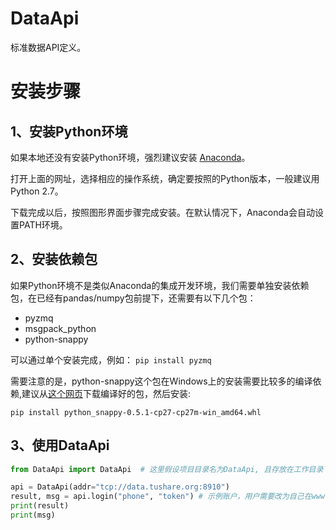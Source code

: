 
# DataApi

标准数据API定义。

# 安装步骤

## 1、安装Python环境

如果本地还没有安装Python环境，强烈建议安装 [Anaconda](http://www.continuum.io/downloads "Anaconda")。

打开上面的网址，选择相应的操作系统，确定要按照的Python版本，一般建议用Python 2.7。

下载完成以后，按照图形界面步骤完成安装。在默认情况下，Anaconda会自动设置PATH环境。

## 2、安装依赖包

如果Python环境不是类似Anaconda的集成开发环境，我们需要单独安装依赖包，在已经有pandas/numpy包前提下，还需要有以下几个包：

- pyzmq
- msgpack_python
- python-snappy

可以通过单个安装完成，例如： `pip install pyzmq`

需要注意的是，python-snappy这个包在Windows上的安装需要比较多的编译依赖,建议从[这个网页](http://www.lfd.uci.edu/~gohlke/pythonlibs)下载编译好的包，然后安装:

```shell
pip install python_snappy-0.5.1-cp27-cp27m-win_amd64.whl
```


## 3、使用DataApi

```python
from DataApi import DataApi  # 这里假设项目目录名为DataApi, 且存放在工作目录下

api = DataApi(addr="tcp://data.tushare.org:8910")
result, msg = api.login("phone", "token") # 示例账户，用户需要改为自己在www.quantos.org上注册的账户
print(result)
print(msg)

```

